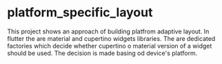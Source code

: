 # platform_specific_layout

This project shows an approach of building platfrom adaptive layout. In flutter the are material and cupertino widgets libraries. The are dedicated factories which decide whether cupertino o material version of a widget should be used. The decision is made basing od device's platform.